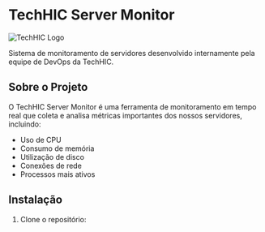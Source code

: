 # TechHIC Server Monitor

![TechHIC Logo](https://i.imgur.com/hihZNgD.png)

Sistema de monitoramento de servidores desenvolvido internamente pela equipe de DevOps da TechHIC.

## Sobre o Projeto

O TechHIC Server Monitor é uma ferramenta de monitoramento em tempo real que coleta e analisa métricas importantes dos nossos servidores, incluindo:

- Uso de CPU
- Consumo de memória
- Utilização de disco
- Conexões de rede
- Processos mais ativos

## Instalação

1. Clone o repositório:
